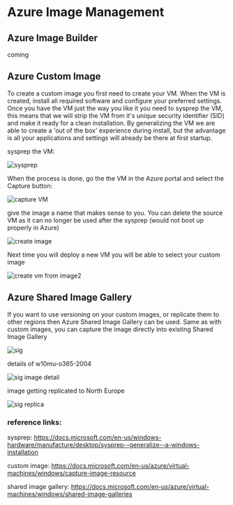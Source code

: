 # Azure Image Management

## Azure Image Builder

coming

## Azure Custom Image

To create a custom image you first need to create your VM. When the VM is created, install all required software and configure your preferred settings. Once you have the VM just the way you like it you need to sysprep the VM, this means that we will strip the VM from it's unique security identifier (SID) and make it ready for a clean installation. By generalizing the VM we are able to create a 'out of the box' experience during install, but the advantage is all your applications and settings will already be there at first startup.

sysprep the VM:

![sysprep](https://chlams.blob.core.windows.net/public/reddogproductions/pics/wvd/imagemgmt/sysprep.png)

When the process is done, go the the VM in the Azure portal and select the Capture button:

![capture VM](https://chlams.blob.core.windows.net/public/reddogproductions/pics/wvd/imagemgmt/captureVM.png)



give the image a name that makes sense to you. You can delete the source VM as it can no longer be used after the sysprep (would not boot up properly in Azure) 

![create image](https://chlams.blob.core.windows.net/public/reddogproductions/pics/wvd/imagemgmt/createimage.png)

Next time you will deploy a new VM you will be able to select your custom image



![create vm from image2](https://chlams.blob.core.windows.net/public/reddogproductions/pics/wvd/imagemgmt/createvmfromimage2.png)





## Azure Shared Image Gallery

If you want to use versioning on your custom images, or replicate them to other regions then Azure Shared Image Gallery can be used. Same as with custom images, you can capture the image directly into existing Shared Image Gallery

![sig](https://chlams.blob.core.windows.net/public/reddogproductions/pics/wvd/imagemgmt/rdpsig.png)

details of w10mu-o365-2004

![sig image detail](https://chlams.blob.core.windows.net/public/reddogproductions/pics/wvd/imagemgmt/sigimagedetails.png)

image getting replicated to North Europe

![sig replica](https://chlams.blob.core.windows.net/public/reddogproductions/pics/wvd/imagemgmt/sigreplica.png)





### reference links:

sysprep: https://docs.microsoft.com/en-us/windows-hardware/manufacture/desktop/sysprep--generalize--a-windows-installation

custom image: https://docs.microsoft.com/en-us/azure/virtual-machines/windows/capture-image-resource

shared image gallery: https://docs.microsoft.com/en-us/azure/virtual-machines/windows/shared-image-galleries
